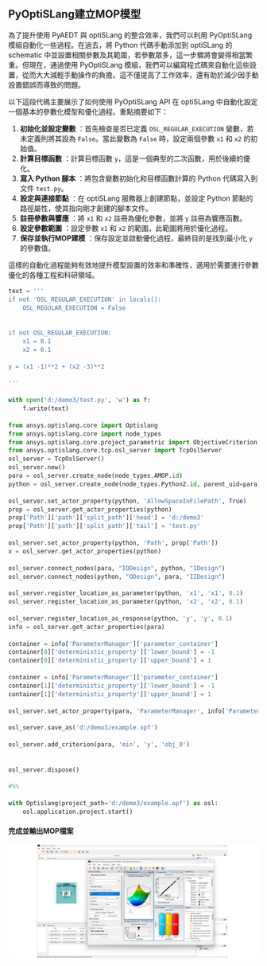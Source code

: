 PyOptiSLang建立MOP模型
---

為了提升使用 PyAEDT 與 optiSLang 的整合效率，我們可以利用 PyOptiSLang 模組自動化一些過程。在過去，將 Python 代碼手動添加到 optiSLang 的 schematic 中並設置相關參數及其範圍，若參數眾多，這一步驟將會變得相當繁重。但現在，通過使用 PyOptiSLang 模組，我們可以編寫程式碼來自動化這些設置，從而大大減輕手動操作的負擔。這不僅提高了工作效率，還有助於減少因手動設置錯誤而導致的問題。

以下這段代碼主要展示了如何使用 PyOptiSLang API 在 optiSLang 中自動化設定一個基本的參數化模型和優化過程。重點摘要如下： 
1. **初始化並設定變數** ：首先檢查是否已定義 `OSL_REGULAR_EXECUTION` 變數，若未定義則將其設為 `False`。當此變數為 `False` 時，設定兩個參數 `x1` 和 `x2` 的初始值。 
2. **計算目標函數** ：計算目標函數 `y`，這是一個典型的二次函數，用於後續的優化。 
3. **寫入 Python 腳本** ：將包含變數初始化和目標函數計算的 Python 代碼寫入到文件 `test.py`。 
4. **設定與連接節點** ：在 optiSLang 服務器上創建節點，並設定 Python 節點的路徑屬性，使其指向剛才創建的腳本文件。 
5. **註冊參數與響應** ：將 `x1` 和 `x2` 註冊為優化參數，並將 `y` 註冊為響應函數。 
6. **設定參數範圍** ：設定參數 `x1` 和 `x2` 的範圍，此範圍將用於優化過程。 
7. **保存並執行MOP建模** ：保存設定並啟動優化過程，最終目的是找到最小化 `y` 的參數值。

這樣的自動化過程能夠有效地提升模型設置的效率和準確性，適用於需要進行參數優化的各種工程和科研領域。


```python
text = '''
if not 'OSL_REGULAR_EXECUTION' in locals(): 
    OSL_REGULAR_EXECUTION = False


if not OSL_REGULAR_EXECUTION:
    x1 = 0.1
    x2 = 0.1

y = (x1 -1)**2 + (x2 -3)**2

'''

with open('d:/demo3/test.py', 'w') as f:
    f.write(text)

from ansys.optislang.core import Optislang
from ansys.optislang.core import node_types
from ansys.optislang.core.project_parametric import ObjectiveCriterion
from ansys.optislang.core.tcp.osl_server import TcpOslServer
osl_server = TcpOslServer()
osl_server.new()
para = osl_server.create_node(node_types.AMOP.id)
python = osl_server.create_node(node_types.Python2.id, parent_uid=para)

osl_server.set_actor_property(python, 'AllowSpaceInFilePath', True)
prop = osl_server.get_actor_properties(python)
prop['Path']['path']['split_path']['head'] = 'd:/demo3'
prop['Path']['path']['split_path']['tail'] = 'test.py'

osl_server.set_actor_property(python, 'Path', prop['Path'])
x = osl_server.get_actor_properties(python)

osl_server.connect_nodes(para, "IODesign", python, "IDesign")
osl_server.connect_nodes(python, "ODesign", para, "IIDesign")

osl_server.register_location_as_parameter(python, 'x1', 'x1', 0.1)
osl_server.register_location_as_parameter(python, 'x2', 'x2', 0.1)

osl_server.register_location_as_response(python, 'y', 'y', 0.1)
info = osl_server.get_actor_properties(para)

container = info['ParameterManager']['parameter_container']
container[0]['deterministic_property']['lower_bound'] = -1
container[0]['deterministic_property']['upper_bound'] = 1

container = info['ParameterManager']['parameter_container']
container[1]['deterministic_property']['lower_bound'] = -1
container[1]['deterministic_property']['upper_bound'] = 1

osl_server.set_actor_property(para, 'ParameterManager', info['ParameterManager'])

osl_server.save_as('d:/demo3/example.opf')

osl_server.add_criterion(para, 'min', 'y', 'obj_0')


osl_server.dispose()

#%%

with Optislang(project_path='d:/demo3/example.opf') as osl:
    osl.application.project.start()


```
#### 完成並輸出MOP檔案
![2024-05-30_12-35-12](/assets/2024-05-30_12-35-12.png)